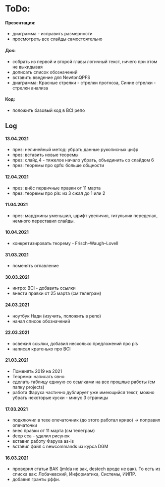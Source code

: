  # ToDo:

#### Презентация:
- диаграмма - исправить размерности
- просмотреть все слайды самостоятельно

#### Док:
- собрать из первой и второй главы логичный текст, ничего при этом не выкидывая
- дописать список обозначений
- вставить введение для NewtonQPFS
- диаграмма: Красные стрелки - стрелки прогноза, Синие стрелки - стрелки анализа

#### Код:
- положить базовый код в BCI репо

## Log

#### 13.04.2021
- през: нелинейный метод: убрать данные рукописных цифр
- през: вставить новые теоремы
- през: слайд 4 - тяжелое начало убрать, объединить со слайдом 6
- през: теоремы про qpfs: больше общности

#### 12.04.2021
- през: внёс первичные правки от 11 марта
- през: теоремы про pls: из 3 сжал до 1 или 2

#### 11.04.2021
- през: марджины уменьшил, шрифт увеличил, титульник переделал, немного переставил слайды.

#### 10.04.2021
- конкретизировать теорему - Frisch–Waugh–Lovell

#### 31.03.2021
- поменять оглавление

#### 30.03.2021
- интро: BCI - добавить ссылки
- внести правки от 25 марта (см телеграм)

#### 24.03.2021
- ноутбук Нади (изучить, положить в репо)
- начал список обозначений

#### 22.03.2021
- освежил ссылки, добавил несколько предложений про pls
- написал кратенько про BCI 

#### 21.03.2021
- Поменять 2019 на 2021
- Теорема: написать явно
- сделать таблицу единую со ссылками на все прошлые работы (см папку projects)
- работа Фаруха частично дублирует уже имеющийся текст, можно убрать некоторые куски - минус 3 страницы

#### 17.03.2021
 - подключил в техе опечаточник (до этого работал криво) -> поправил опечаточки
 - внес правки от 11 марта (см телеграм)
 - deep cca - удалил рисунок
 - вставил работу Фаруха as-is
 - вставил файл с newcommands из курса DGM

#### 16.03.2021
 - проверил статьи ВАК (jmlda не вак, destech вроде не вак). То есть из списка вак: Лобачевский, Информатика, Системы, ИИПР.
 - добавил гранты рффи.
